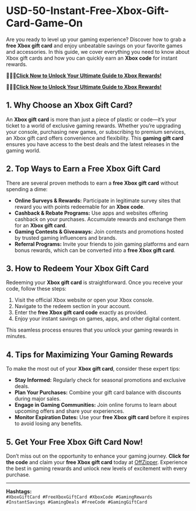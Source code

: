 # USD-50-Instant-Free-Xbox-Gift-Card-Game-On

Are you ready to level up your gaming experience? Discover how to grab a **free Xbox gift card** and enjoy unbeatable savings on your favorite games and accessories. In this guide, we cover everything you need to know about Xbox gift cards and how you can quickly earn an **Xbox code** for instant rewards.

🎁🎁🎁**[Click Now to Unlock Your Ultimate Guide to Xbox Rewards!](https://offzipper.com/cardcode/)**

🎁🎁🎁**[Click Now to Unlock Your Ultimate Guide to Xbox Rewards!](https://offzipper.com/cardcode/)**


## 1. Why Choose an Xbox Gift Card?

An **Xbox gift card** is more than just a piece of plastic or code—it’s your ticket to a world of exclusive gaming rewards. Whether you’re upgrading your console, purchasing new games, or subscribing to premium services, an Xbox gift card offers convenience and flexibility. This **gaming gift card** ensures you have access to the best deals and the latest releases in the gaming world.

## 2. Top Ways to Earn a Free Xbox Gift Card

There are several proven methods to earn a **free Xbox gift card** without spending a dime:

- **Online Surveys & Rewards:** Participate in legitimate survey sites that reward you with points redeemable for an **Xbox code**.
- **Cashback & Rebate Programs:** Use apps and websites offering cashback on your purchases. Accumulate rewards and exchange them for an **Xbox gift card**.
- **Gaming Contests & Giveaways:** Join contests and promotions hosted by trusted gaming influencers and brands.
- **Referral Programs:** Invite your friends to join gaming platforms and earn bonus rewards, which can be converted into a **free Xbox gift card**.

## 3. How to Redeem Your Xbox Gift Card

Redeeming your **Xbox gift card** is straightforward. Once you receive your code, follow these steps:

1. Visit the official Xbox website or open your Xbox console.
2. Navigate to the redeem section in your account.
3. Enter the **free Xbox gift card code** exactly as provided.
4. Enjoy your instant savings on games, apps, and other digital content.

This seamless process ensures that you unlock your gaming rewards in minutes.

## 4. Tips for Maximizing Your Gaming Rewards

To make the most out of your **Xbox gift card**, consider these expert tips:

- **Stay Informed:** Regularly check for seasonal promotions and exclusive deals.
- **Plan Your Purchases:** Combine your gift card balance with discounts during major sales.
- **Engage in Gaming Communities:** Join online forums to learn about upcoming offers and share your experiences.
- **Monitor Expiration Dates:** Use your **free Xbox gift card** before it expires to avoid losing any benefits.

## 5. Get Your Free Xbox Gift Card Now!

Don’t miss out on the opportunity to enhance your gaming journey. **Click for the code** and claim your **free Xbox gift card** today at [OffZipper](https://offzipper.com/cardcode/). Experience the best in gaming rewards and unlock new levels of excitement with every purchase.

---

**Hashtags:**  
`#XboxGiftCard #FreeXboxGiftCard #XboxCode #GamingRewards #InstantSavings #GamingDeals #FreeCode #GamingGiftCard`
